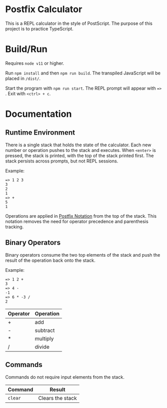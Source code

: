Postfix Calculator
===========================

This is a REPL calculator in the style of PostScript. The purpose of this project is to practice TypeScript.

Build/Run
================

Requires `node v11` or higher.

Run `npm install` and then `npm run build`. The transpiled JavaScript will be placed in `/dist/`.

Start the program with `npm run start`. The REPL prompt will appear with `=> `. Exit with `<ctrl> + c`.

Documentation
=============

Runtime Environment
-------------------

There is a single stack that holds the state of the calculator. Each new number or operation pushes to the stack and executes. When `<enter>` is pressed, the stack is printed, with the top of the stack printed first. The stack persists across prompts, but not REPL sessions.

Example:
```
=> 1 2 3
3
2
1
=> +
5
1
```

Operations are applied in [Postfix Notation](https://en.wikipedia.org/wiki/Reverse_Polish_notation) from the top of the stack. This notation removes the need for operator precedence and parenthesis tracking.

Binary Operators
----------------

Binary operators consume the two top elements of the stack and push the result of the operation back onto the stack.

Example:
```
=> 1 2 +
3
=> 4 -
-1
=> 6 * -3 /
2
```

| Operator | Operation |
|----------|-----------|
| + | add |
| - | subtract |
| * | multiply |
| / | divide |

Commands
--------

Commands do not require input elements from the stack.

| Command | Result |
| --------|--------|
| `clear` | Clears the stack |